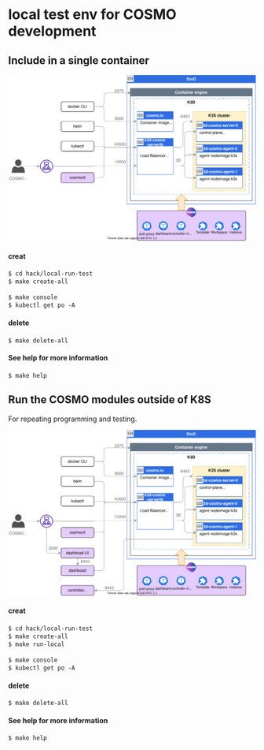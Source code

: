 # local test env for COSMO development

## Include in a single container


![overview](assets/test-env-1.dio.svg)


#### creat 
```
$ cd hack/local-run-test
$ make create-all

$ make console
$ kubectl get po -A
```

#### delete
```
$ make delete-all
```

#### See help for more information
```
$ make help
```

## Run the COSMO modules outside of K8S

For repeating programming and testing.


![overview](assets/test-env-2.dio.svg)


#### creat 
```
$ cd hack/local-run-test
$ make create-all
$ make run-local

$ make console
$ kubectl get po -A
```

#### delete
```
$ make delete-all
```

#### See help for more information
```
$ make help
```